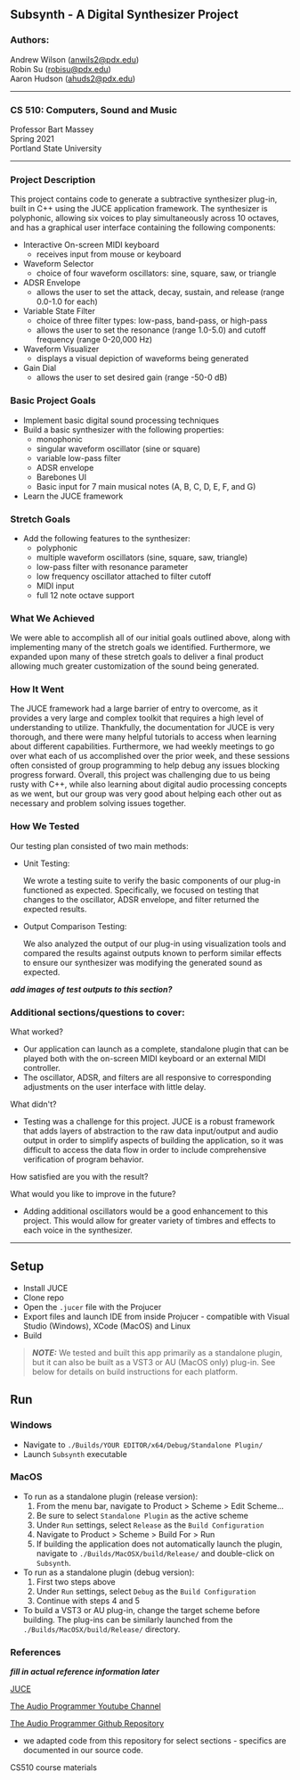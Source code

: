## Subsynth - A Digital Synthesizer Project

### Authors: 
Andrew Wilson (anwils2@pdx.edu) <br> 
Robin Su (robisu@pdx.edu) <br>
Aaron Hudson (ahuds2@pdx.edu) <br>

---
### CS 510: Computers, Sound and Music

Professor Bart Massey <br>
Spring 2021 <br>
Portland State University

---
### Project Description

This project contains code to generate a subtractive synthesizer plug-in, built in C++ using the JUCE application framework.  The synthesizer is polyphonic, allowing six voices to play simultaneously across 10 octaves, and has a graphical user interface containing the following components:

- Interactive On-screen MIDI keyboard
  - receives input from mouse or keyboard
- Waveform Selector
  - choice of four waveform oscillators: sine, square, saw, or triangle
- ADSR Envelope
  - allows the user to set the attack, decay, sustain, and release (range 0.0-1.0 for each)
- Variable State Filter
  - choice of three filter types: low-pass, band-pass, or high-pass
  - allows the user to set the resonance (range 1.0-5.0) and cutoff frequency (range 0-20,000 Hz)
- Waveform Visualizer
  - displays a visual depiction of waveforms being generated
- Gain Dial
  - allows the user to set desired gain (range -50-0 dB) 


### Basic Project Goals
 - Implement basic digital sound processing techniques
 - Build a basic synthesizer with the following properties:
   - monophonic
   - singular waveform oscillator (sine or square)
   - variable low-pass filter
   - ADSR envelope
   - Barebones UI
   - Basic input for 7 main musical notes (A, B, C, D, E, F, and G)
 - Learn the JUCE framework

### Stretch Goals
- Add the following features to the synthesizer:
  - polyphonic
  - multiple waveform oscillators (sine, square, saw, triangle)
  - low-pass filter with resonance parameter
  - low frequency oscillator attached to filter cutoff
  - MIDI input
  - full 12 note octave support

### What We Achieved

We were able to accomplish all of our initial goals outlined above, along with implementing many of the stretch goals we identified.  Furthermore, we expanded upon many of these stretch goals to deliver a final product allowing much greater customization of the sound being generated.

### How It Went

The JUCE framework had a large barrier of entry to overcome, as it provides a very large and complex toolkit that requires a high level of understanding to utilize.  Thankfully, the documentation for JUCE is very thorough, and there were many helpful tutorials to access when learning about different capabilities.  Furthermore, we had weekly meetings to go over what each of us accomplished over the prior week, and these sessions often consisted of group programming to help debug any issues blocking progress forward.  Overall, this project was challenging due to us being rusty with C++, while also learning about digital audio processing concepts as we went, but our group was very good about helping each other out as necessary and problem solving issues together.

### How We Tested

Our testing plan consisted of two main methods:
- Unit Testing:
  
  We wrote a testing suite to verify the basic components of our plug-in functioned as expected.  Specifically, we focused on testing that changes to the oscillator, ADSR envelope, and filter returned the expected results.
  
- Output Comparison Testing:
  
  We also analyzed the output of our plug-in using visualization tools and compared the results against outputs known to perform similar effects to ensure our synthesizer was modifying the generated sound as expected. 
  
***add images of test outputs to this section?***

### Additional sections/questions to cover:
What worked?
 - Our application can launch as a complete, standalone plugin that can be played both with the on-screen MIDI keyboard or an external MIDI controller.
 - The oscillator, ADSR, and filters are all responsive to corresponding adjustments on the user interface with little delay. 

What didn't?
 - Testing was a challenge for this project. JUCE is a robust framework that adds layers of abstraction to the raw data input/output and audio output in order to simplify aspects of building the application, so it was difficult to access the data flow in order to include comprehensive verification of program behavior.

How satisfied are you with the result?  

What would you like to improve in the future?
 - Adding additional oscillators would be a good enhancement to this project. This would allow for greater variety of timbres and effects to each voice in the synthesizer. 

---
## Setup

- Install JUCE
- Clone repo
- Open the `.jucer` file with the Projucer
- Export files and launch IDE from inside Projucer - compatible with Visual Studio (Windows), XCode (MacOS) and Linux
- Build

> **_NOTE:_** We tested and built this app primarily as a standalone plugin, but it can also be built as a VST3 or AU (MacOS only) plug-in. See below for details on build instructions for each platform. 

## Run

### Windows
- Navigate to `./Builds/YOUR EDITOR/x64/Debug/Standalone Plugin/`
- Launch `Subsynth` executable

### MacOS
 - To run as a standalone plugin (release version):
    1. From the menu bar, navigate to Product > Scheme > Edit Scheme...
    2. Be sure to select `Standalone Plugin` as the active scheme 
    3. Under `Run` settings, select `Release` as the `Build Configuration`
    4. Navigate to Product > Scheme > Build For > Run
    5. If building the application does not automatically launch the plugin, navigate to `./Builds/MacOSX/build/Release/` and double-click on `Subsynth`.
 - To run as a standalone plugin (debug version):
    1. First two steps above
    2. Under `Run` settings, select `Debug` as the `Build Configuration`
    3. Continue with steps 4 and 5
 - To build a VST3 or AU plug-in, change the target scheme before building. The plug-ins can be similarly launched from the `./Builds/MacOSX/build/Release/` directory.

### References
***fill in actual reference information later***

[JUCE](https://docs.juce.com/master/index.html)

[The Audio Programmer Youtube Channel](https://www.youtube.com/c/TheAudioProgrammer)

[The Audio Programmer Github Repository](https://github.com/TheAudioProgrammer/tapSynth)
 - we adapted code from this repository for select sections - specifics are documented in our source code.

CS510 course materials
